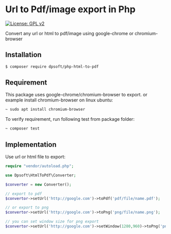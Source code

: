 # Url to Pdf/image export in Php
[![License: GPL v2](https://img.shields.io/badge/License-GPL%20v2-blue.svg)](https://www.gnu.org/licenses/old-licenses/gpl-2.0.en.html)

Convert any url or html to pdf/image using google-chrome or chromium-browser 

## Installation
``` bash
$ composer require dpsoft/php-html-to-pdf
```
## Requirement
This package uses google-chrome/chromium-browser to export.
 or example install chromium-browser on linux ubuntu:
```bash
~ sudo apt install chromium-browser
```
To verify requirement, run following test from package folder:
```bash
~ composer test
```
## Implementation

Use url or html file to export:

```php
require "vendor/autoload.php";

use Dpsoft\HtmlToPdf\Converter;

$converter = new Converter();

// export to pdf
$convertor->setUrl('http://google.com')->toPdf('pdf/file/name.pdf');

// or export to png
$convertor->setUrl('http://google.com')->toPng('png/file/name.png');

// you can set window size for png export
$convertor->setUrl('http://google.com')->setWindow(1280,960)->toPng('png/file/name.png');

```
